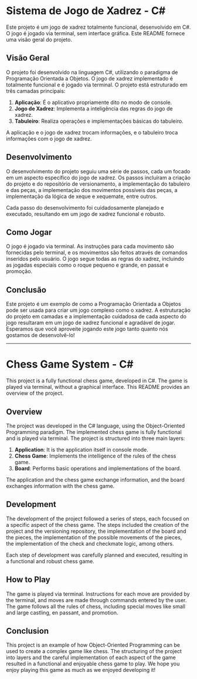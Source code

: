 # Sistema de Jogo de Xadrez - C#

Este projeto é um jogo de xadrez totalmente funcional, desenvolvido em C#. O jogo é jogado via terminal, sem interface gráfica. Este README fornece uma visão geral do projeto.

## Visão Geral

O projeto foi desenvolvido na linguagem C#, utilizando o paradigma de Programação Orientada a Objetos. O jogo de xadrez implementado é totalmente funcional e é jogado via terminal. O projeto está estruturado em três camadas principais:

1. **Aplicação**: É o aplicativo propriamente dito no modo de console.
2. **Jogo de Xadrez**: Implementa a inteligência das regras do jogo de xadrez.
3. **Tabuleiro**: Realiza operações e implementações básicas do tabuleiro.

A aplicação e o jogo de xadrez trocam informações, e o tabuleiro troca informações com o jogo de xadrez.

## Desenvolvimento

O desenvolvimento do projeto seguiu uma série de passos, cada um focado em um aspecto específico do jogo de xadrez. Os passos incluíram a criação do projeto e do repositório de versionamento, a implementação do tabuleiro e das peças, a implementação dos movimentos possíveis das peças, a implementação da lógica de xeque e xequemate, entre outros.

Cada passo do desenvolvimento foi cuidadosamente planejado e executado, resultando em um jogo de xadrez funcional e robusto.

## Como Jogar

O jogo é jogado via terminal. As instruções para cada movimento são fornecidas pelo terminal, e os movimentos são feitos através de comandos inseridos pelo usuário. O jogo segue todas as regras do xadrez, incluindo as jogadas especiais como o roque pequeno e grande, en passat e promoção.

## Conclusão

Este projeto é um exemplo de como a Programação Orientada a Objetos pode ser usada para criar um jogo complexo como o xadrez. A estruturação do projeto em camadas e a implementação cuidadosa de cada aspecto do jogo resultaram em um jogo de xadrez funcional e agradável de jogar. Esperamos que você aproveite jogando este jogo tanto quanto nós gostamos de desenvolvê-lo!

***

# Chess Game System - C#

This project is a fully functional chess game, developed in C#. The game is played via terminal, without a graphical interface. This README provides an overview of the project.

## Overview

The project was developed in the C# language, using the Object-Oriented Programming paradigm. The implemented chess game is fully functional and is played via terminal. The project is structured into three main layers:

1. **Application**: It is the application itself in console mode.
2. **Chess Game**: Implements the intelligence of the rules of the chess game.
3. **Board**: Performs basic operations and implementations of the board.

The application and the chess game exchange information, and the board exchanges information with the chess game.

## Development

The development of the project followed a series of steps, each focused on a specific aspect of the chess game. The steps included the creation of the project and the versioning repository, the implementation of the board and the pieces, the implementation of the possible movements of the pieces, the implementation of the check and checkmate logic, among others.

Each step of development was carefully planned and executed, resulting in a functional and robust chess game.

## How to Play

The game is played via terminal. Instructions for each move are provided by the terminal, and moves are made through commands entered by the user. The game follows all the rules of chess, including special moves like small and large castling, en passant, and promotion.

## Conclusion

This project is an example of how Object-Oriented Programming can be used to create a complex game like chess. The structuring of the project into layers and the careful implementation of each aspect of the game resulted in a functional and enjoyable chess game to play. We hope you enjoy playing this game as much as we enjoyed developing it!
